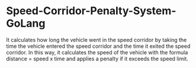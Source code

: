 # Speed-Corridor-Penalty-System-GoLang
It calculates how long the vehicle went in the speed corridor by taking the time the vehicle entered the speed corridor and the time it exited the speed corridor. In this way, it calculates the speed of the vehicle with the formula distance = speed x time and applies a penalty if it exceeds the speed limit.
